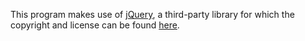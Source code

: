 This program makes use of [jQuery](./static/jquery-2.1.4.min.js), a third-party library for which the copyright and license can be found [here](https://jquery.org/license/).
